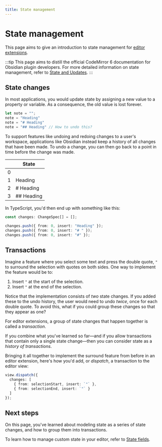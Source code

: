 ```yaml
---
title: State management
---
```


# State management

This page aims to give an introduction to state management for [editor extensions](index.md).

:::tip
This page aims to distill the official CodeMirror 6 documentation for Obsidian plugin developers. For more detailed information on state management, refer to [State and Updates](https://codemirror.net/docs/guide/#state-and-updates).
:::

## State changes

In most applications, you would update state by assigning a new value to a property or variable. As a consequence, the old value is lost forever.

```ts
let note = "";
note = "Heading"
note = "# Heading"
note = "## Heading" // How to undo this?
```

To support features like undoing and redoing changes to a user's workspace, applications like Obsidian instead keep a history of all changes that have been made. To undo a change, you can then go back to a point in time before the change was made.

|   | State      |
|---|------------|
| 0 |            |
| 1 | Heading    |
| 2 | # Heading  |
| 3 | ## Heading |

In TypeScript, you'd then end up with something like this:

```ts
const changes: ChangeSpec[] = [];

changes.push({ from: 0, insert: "Heading" });
changes.push({ from: 0, insert: "# " });
changes.push({ from: 0, insert: "#" });
```

## Transactions

Imagine a feature where you select some text and press the double quote, `"` to surround the selection with quotes on both sides. One way to implement the feature would be to:

1. Insert `"` at the start of the selection.
2. Insert `"` at the end of the selection.

Notice that the implementation consists of _two_ state changes. If you added these to the undo history, the user would need to undo _twice_, once for each double quote. To avoid this, what if you could group these changes so that they appear as one?

For editor extensions, a group of state changes that happen together is called a _transaction_.

If you combine what you've learned so far—and if you allow transactions that contain only a single state change—then you can consider state as a _history of transactions_.

Bringing it all together to implement the surround feature from before in an editor extension, here's how you'd add, or _dispatch_, a transaction to the editor view:

```ts
view.dispatch({
  changes: [
    { from: selectionStart, insert: `"` },
    { from: selectionEnd, insert: `"` }
  ]
});
```

## Next steps

On this page, you've learned about modeling state as a series of state changes, and how to group them into transactions.

To learn how to manage custom state in your editor, refer to [State fields](state-fields.md).
